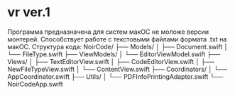 # vr ver.1
Программа предназначена для систем макОС не моложе версии монтерей. 
Способствует работе с текстовыми файлами формата .txt на макОС. 
Структура кода:
NoirCode/
├── Models/
│   ├── Document.swift
│   └── FileType.swift
├── ViewModels/
│   └── EditorViewModel.swift
├── Views/
│   ├── TextEditorView.swift
│   ├── CodeEditorView.swift
│   ├── NewFileTypeView.swift
│   └── ContentView.swift
├── Coordinators/
│   └── AppCoordinator.swift
├── Utils/
│   └── PDFInfoPrintingAdapter.swift
└── NoirCodeApp.swift
